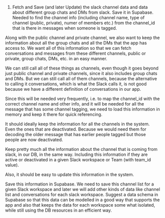 1. Fetch and Save (and later Update) the slack channel data and data about different group chats and DMs from slack. Save it in Supabase. Needed to find the channel info (including channel name, type of channel (public, private), numer of members etc.) from the channel_id that is there in messages when someone is tagged.


Along with the public channel and private channel, we also want to keep the information about all the group chats and all the DMs that the app has access to. We want all of this information so that we can fetch conversations and messages from these different channels, public or private, group chats, DMs, etc. in an easy manner. 

We can still call all of these things as channels, even though it goes beyond just public channel and private channels, since it also includes group chats and DMs. But we can still call all of them channels, because the alternative to calling it conversations, which is what the Slack calls it, is not good because we have a different definition of conversations in our app.



Since this will be needed very frequently, i.e. to map the channel_id with the correct channel name and other info, and it will be needed for all the message that has some channel tagging, we need to load this information in memory and keep it there for quick referencing.

It should ideally keep the information for all the channels in the system. Even the ones that are deactivated. Because we would need them for decoding the older message that has earlier people tagged but those people are now deactivated.

Keep pretty much all the information about the channel that is coming from slack, in our DB, in the same way. Including this information if they are active or deactivated in a given Slack workspace or Team (with team_id value).

Also, it should be easy to update this information in the system.

Save this information in Supabase. We need to save this channel list for a given Slack workspace and later we will add other kinds of data like channel list and conversations for each slack workspace. Suggest a data schema in Supabase so that this data can be modelled in a good way that supports the app and also that keeps the data for each workspace some what isolated, while still using the DB resources in an efficient way.